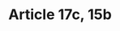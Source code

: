 ---
title: "Article 17c, 15b"
draft: false
exceptions:
- info53g
memberstates:
- NL
score: 1
compensation:
- 
remarks: |
 Implementation of this exception is somewhat narrower, it only applies to church services (eredienst). Exception is also covered under 15b, which is a broad exception for all government produced works where copyrights are not explicitly reserved.


link: "http://wetten.overheid.nl/BWBR0001886/"
---